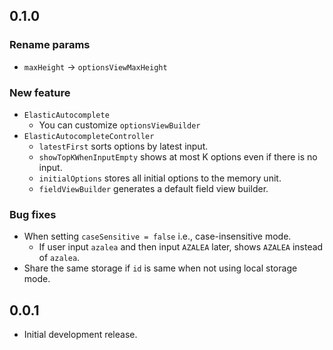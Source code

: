 ## 0.1.0

### Rename params

* `maxHeight` -> `optionsViewMaxHeight`

### New feature

* `ElasticAutocomplete`
  * You can customize `optionsViewBuilder`
* `ElasticAutocompleteController`
  * `latestFirst` sorts options by latest input.
  * `showTopKWhenInputEmpty` shows at most K options even if there is no input.
  * `initialOptions` stores all initial options to the memory unit.
  * `fieldViewBuilder` generates a default field view builder.

### Bug fixes

+ When setting `caseSensitive = false` i.e., case-insensitive mode. 
  + If user input `azalea` and then input `AZALEA` later, shows `AZALEA` instead of `azalea`.
+ Share the same storage if `id` is same when not using local storage mode.

## 0.0.1

* Initial development release.